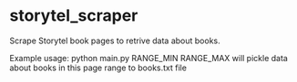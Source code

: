 # storytel_scraper

Scrape Storytel book pages to retrive data about books.

Example usage: python main.py RANGE_MIN RANGE_MAX will pickle data about books in this page range to books.txt file
